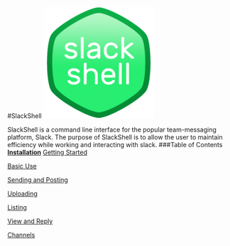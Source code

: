 #SlackShell
<img src="https://github.com/jakelawrence24/slackshell/blob/master/img/slackshell.png" height="250" width="250">

SlackShell is a command line interface for the popular team-messaging platform, Slack. The purpose of SlackShell is to allow the user to maintain efficiency while working and interacting with slack.
###Table of Contents
[**Installation**](https://github.com/jakelawrence24/slackshell/blob/master/README.md#install)
[Getting Started](https://github.com/jakelawrence24/slackshell/blob/master/README.md#getting-started)

[Basic Use](https://github.com/jakelawrence24/slackshell/blob/master/README.md#basic-use)

[Sending and Posting](https://github.com/jakelawrence24/slackshell/blob/master/README.md#sending-and-posting)

[Uploading](https://github.com/jakelawrence24/slackshell/blob/master/README.md#uploading)

[Listing](https://github.com/jakelawrence24/slackshell/blob/master/README.md#listing)

[View and Reply](https://github.com/jakelawrence24/slackshell/blob/master/README.md#view-and-reply)

[Channels](https://github.com/jakelawrence24/slackshell/blob/master/README.md#channels)
